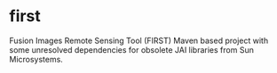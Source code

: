 # first
Fusion Images Remote Sensing Tool (FIRST)
Maven based project with some unresolved dependencies for obsolete JAI libraries from Sun Microsystems.
